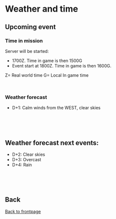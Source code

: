 # Weather and time

## Upcoming event

### Time in mission
Server will be started:
- 1700Z. Time in game is then 1500G
- Event start at 1800Z. Time in game is then 1600G.

Z= Real world time
G= Local In game time

<br>

### Weather forecast
- D+1: Calm winds from the WEST, clear skies 


<br>
<br>
<br>


## Weather forecast next events:
- D+2: Clear skies
- D+3: Overcast
- D+4: Rain


<br>
<br>
<br>



## Back
[Back to frontpage](https://132nd-vwing.github.io/OPAR-Brief/)
